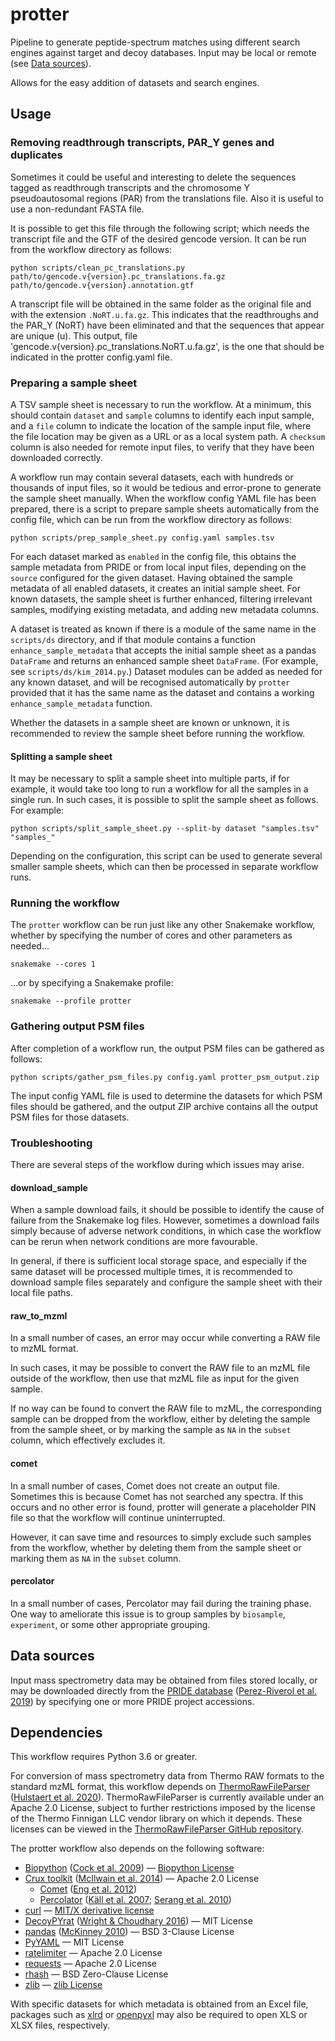 # protter

Pipeline to generate peptide-spectrum matches using different
search engines against target and decoy databases. Input may
be local or remote (see [Data sources](#data-sources)).

Allows for the easy addition of datasets and search engines.

## Usage

### Removing readthrough transcripts, PAR_Y genes and duplicates

Sometimes it could be useful and interesting to delete the sequences tagged as 
readthrough transcripts and the chromosome Y pseudoautosomal regions (PAR) from
the translations file. Also it is useful to use a non-redundant FASTA file.


It is possible to get this file through the following script; which needs the
transcript file and the GTF of the desired gencode version. It can be run from the
workflow directory as follows:
```shell
python scripts/clean_pc_translations.py path/to/gencode.v{version}.pc_translations.fa.gz path/to/gencode.v{version}.annotation.gtf
```

A transcript file will be obtained in the same folder as the original file and with the
extension `.NoRT.u.fa.gz`. This indicates that the readthroughs and the PAR_Y (NoRT)
have been eliminated and that the sequences that appear are unique (u). This output,
file 'gencode.v{version}.pc_translations.NoRT.u.fa.gz', is the one that should be
indicated in the protter config.yaml file.

### Preparing a sample sheet

A TSV sample sheet is necessary to run the workflow. At a minimum, this should
contain `dataset` and `sample` columns to identify each input sample, and a
`file` column to indicate the location of the sample input file, where the file
location may be given as a URL or as a local system path. A `checksum` column is
also needed for remote input files, to verify that they have been downloaded
correctly.

A workflow run may contain several datasets, each with hundreds or thousands of
input files, so it would be tedious and error-prone to generate the sample sheet
manually. When the workflow config YAML file has been prepared, there is a
script to prepare sample sheets automatically from the config file, which can be
run from the workflow directory as follows:
```shell
python scripts/prep_sample_sheet.py config.yaml samples.tsv
```
For each dataset marked as `enabled` in the config file, this obtains the sample
metadata from PRIDE or from local input files, depending on the `source`
configured for the given dataset. Having obtained the sample metadata of all
enabled datasets, it creates an initial sample sheet. For known datasets, the
sample sheet is further enhanced, filtering irrelevant samples, modifying
existing metadata, and adding new metadata columns.

A dataset is treated as known if there is a module of the same name in the
`scripts/ds` directory, and if that module contains a function
`enhance_sample_metadata` that accepts the initial sample sheet as a pandas
`DataFrame` and returns an enhanced sample sheet `DataFrame`. (For example,
see `scripts/ds/kim_2014.py`.) Dataset modules can be added as needed for any
known dataset, and will be recognised automatically by `protter` provided that
it has the same name as the dataset and contains a working
`enhance_sample_metadata` function.

Whether the datasets in a sample sheet are known or unknown, it is
recommended to review the sample sheet before running the workflow.

#### Splitting a sample sheet

It may be necessary to split a sample sheet into multiple parts, if for example,
it would take too long to run a workflow for all the samples in a single run. In
such cases, it is possible to split the sample sheet as follows. For example:
```shell
python scripts/split_sample_sheet.py --split-by dataset "samples.tsv" "samples_"
```
Depending on the configuration, this script can be used to generate several
smaller sample sheets, which can then be processed in separate workflow runs.

### Running the workflow

The `protter` workflow can be run just like any other Snakemake workflow,
whether by specifying the number of cores and other parameters as needed…
```shell
snakemake --cores 1
```

…or by specifying a Snakemake profile:
```shell
snakemake --profile protter
```

### Gathering output PSM files

After completion of a workflow run, the output
PSM files can be gathered as follows:
```shell
python scripts/gather_psm_files.py config.yaml protter_psm_output.zip
```
The input config YAML file is used to determine the datasets
for which PSM files should be gathered, and the output ZIP
archive contains all the output PSM files for those datasets.

### Troubleshooting

There are several steps of the workflow during which issues may arise.

#### download_sample

When a sample download fails, it should be possible to identify the cause of
failure from the Snakemake log files. However, sometimes a download fails simply
because of adverse network conditions, in which case the workflow can be rerun
when network conditions are more favourable.

In general, if there is sufficient local storage space, and especially if the
same dataset will be processed multiple times, it is recommended to download
sample files separately and configure the sample sheet with their local file
paths.

#### raw_to_mzml

In a small number of cases, an error may occur while converting a RAW file to
mzML format.

In such cases, it may be possible to convert the RAW file to an mzML file
outside of the workflow, then use that mzML file as input for the given sample.

If no way can be found to convert the RAW file to mzML, the corresponding
sample can be dropped from the workflow, either by deleting the sample from
the sample sheet, or by marking the sample as `NA` in the `subset` column,
which effectively excludes it.

#### comet

In a small number of cases, Comet does not create an output file. Sometimes this
is because Comet has not searched any spectra. If this occurs and no other error
is found, protter will generate a placeholder PIN file so that the workflow will
continue uninterrupted.

However, it can save time and resources to simply exclude such samples from
the workflow, whether by deleting them from the sample sheet or marking them
as `NA` in the `subset` column.

#### percolator

In a small number of cases, Percolator may fail during the training phase. One
way to ameliorate this issue is to group samples by `biosample`, `experiment`,
or some other appropriate grouping.

## Data sources

Input mass spectrometry data may be obtained from files stored locally,
or may be downloaded directly from the
[PRIDE database](https://www.ebi.ac.uk/pride/)
([Perez-Riverol et al. 2019](https://doi.org/10.1093/nar/gky1106))
by specifying one or more PRIDE project accessions.

## Dependencies

This workflow requires Python 3.6 or greater.

For conversion of mass spectrometry data from Thermo RAW
formats to the standard mzML format, this workflow depends on
[ThermoRawFileParser](https://github.com/compomics/ThermoRawFileParser)
([Hulstaert et al. 2020](https://doi.org/10.1021/acs.jproteome.9b00328)).
ThermoRawFileParser is currently available under an Apache 2.0 License,
subject to further restrictions imposed by the license of the Thermo
Finnigan LLC vendor library on which it depends. These licenses can be
viewed in the [ThermoRawFileParser GitHub repository](
https://github.com/compomics/ThermoRawFileParser).

The protter workflow also depends on the following software:

- [Biopython](https://biopython.org/)
  ([Cock et al. 2009](https://doi.org/10.1093/bioinformatics/btp163))
  — [Biopython License](https://github.com/biopython/biopython/blob/master/LICENSE.rst)
- [Crux toolkit](https://crux.ms/)
  ([McIlwain et al. 2014](https://doi.org/10.1021/pr500741y))
  — Apache 2.0 License
  * [Comet](https://crux.ms/commands/comet.html)
    ([Eng et al. 2012](https://doi.org/10.1002/pmic.201200439))
  * [Percolator](https://crux.ms/commands/percolator.html)
    ([Käll et al. 2007](https://doi.org/10.1038/nmeth1113);
    [Serang et al. 2010](https://doi.org/10.1021/pr100594k))
- [curl](https://curl.se)
  — [MIT/X derivative license](http://curl.haxx.se/docs/copyright.html)
- [DecoyPYrat](https://anaconda.org/bioconda/decoypyrat)
  ([Wright & Choudhary 2016](https://doi.org/10.4172/jpb.1000404))
  — MIT License
- [pandas](https://pandas.pydata.org/)
  ([McKinney 2010](https://doi.org/10.25080/Majora-92bf1922-00a))
  — BSD 3-Clause License
- [PyYAML](https://pyyaml.org)
  — MIT License
- [ratelimiter](https://github.com/RazerM/ratelimiter)
  — Apache 2.0 License
- [requests](https://requests.readthedocs.io/en/master/)
  — Apache 2.0 License
- [rhash](https://github.com/rhash/RHash)
  — BSD Zero-Clause License
- [zlib](http://www.zlib.net)
  — [zlib License](http://www.zlib.net/zlib_license.html)

With specific datasets for which metadata is obtained from an Excel
file, packages such as [xlrd](https://pypi.org/project/xlrd/) or
[openpyxl](https://openpyxl.readthedocs.io/en/stable/) may also
be required to open XLS or XLSX files, respectively.
